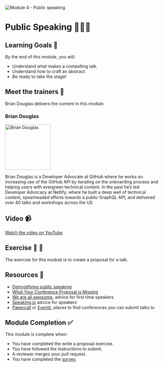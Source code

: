 ![Module 4 - Public speaking](https://user-images.githubusercontent.com/1790822/44394790-f9ee7380-a52f-11e8-9dfa-b902b3d905eb.png)

# Public Speaking 📣💁🏽

## Learning Goals 🥅

By the end of this module, you will:
-   Understand what makes a compelling talk.
-   Understand how to craft an abstract.
-   Be ready to take the stage!

## Meet the trainers 🍎

Brian Douglas delivers the content in this module.

### Brian Douglas
<img src="https://github.com/bdougie.png" href="https://github.com/bdougie" title="Brian Douglas" width="150"></img>

Brian Douglas is a Developer Advocate at GitHub where he works on increasing use of the GitHub API by iterating on the onboarding process and helping users with evergreen technical content.
In the past he’s led Developer Advocacy at Netlify, where he built a deep well of technical content, spearheaded efforts towards a public GraphQL API, and delivered over 40 talks and workshops across the US

## Video 📹

[Watch the video on YouTube](https://www.youtube.com/watch?v=mXdYv024ko4&index=4&list=PLIRjfNq867bcqbF_DVi7iTDnc8JoWNPVT)


## Exercise 📝 📖

The exercise for this module is to create a proposal for a talk. 

## Resources 📖

-   [Demystifying public speaking](https://abookapart.com/products/demystifying-public-speaking)
-   [What Your Conference Proposal is Missing](http://www.sarahmei.com/blog/2014/04/07/what-your-conference-proposal-is-missing/)
-   [We are all awesome](http://weareallaweso.me), advice for first time speakers
-   [Speaking.io](http://speaking.io) advice for speakers
-   [Papercall](http://papercall.io) or [Eventil](https://eventil.com), places to find conferences you can submit talks to

## Module Completion ✅

This module is complete when:
-   You have completed the write a proposal exercise.
-   You have followed the instructions to submit.
-   A reviewer merges your pull request.
-   You have completed the [survey](https://goo.gl/forms/4TgngMoXDDHLL2qE3).
